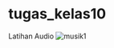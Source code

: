 # tugas_kelas10

Latihan Audio
![musik1](https://user-images.githubusercontent.com/97660319/163297885-386fa034-ad98-43a7-9c17-27f0b2cd3917.png)
